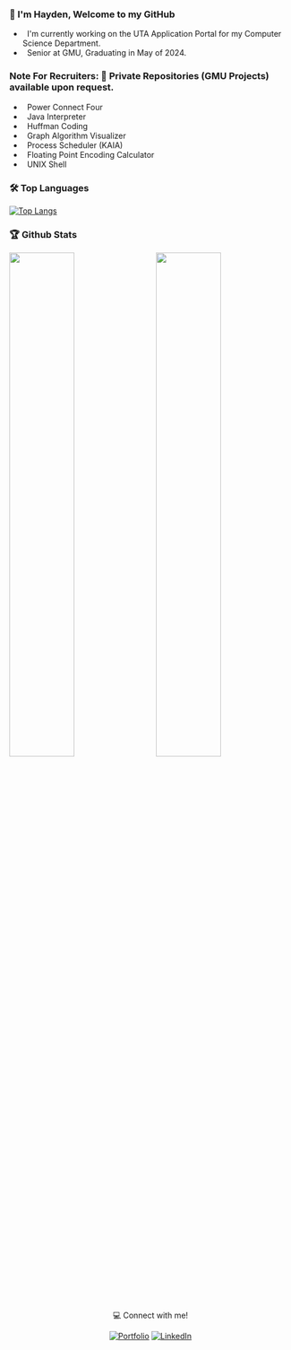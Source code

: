 ### 👋 I'm Hayden, Welcome to my GitHub

- &nbsp; I'm currently working on the UTA Application Portal for my Computer Science Department.
- &nbsp; Senior at GMU, Graduating in May of 2024.

### Note For Recruiters: 🔐 Private Repositories (GMU Projects) available upon request.

- &nbsp; Power Connect Four
- &nbsp; Java Interpreter
- &nbsp; Huffman Coding
- &nbsp; Graph Algorithm Visualizer
- &nbsp; Process Scheduler (KAIA)
- &nbsp; Floating Point Encoding Calculator
- &nbsp; UNIX Shell

### 🛠️ Top Languages

[![Top Langs](https://github-readme-stats.vercel.app/api/top-langs/?username=HansonSoftware&theme=react)](https://github.com/HansonSoftware/github-readme-stats)

### 🏆 Github Stats

<img  src="https://github-readme-stats.vercel.app/api?username=HansonSoftware&count_private=true&show_icons=true&hide_border=true&theme=react" width="48%" align="right" >
<img  src="https://github-readme-streak-stats.herokuapp.com/?user=HansonSoftware&theme=react" width="48%" >

<br>

<p align="center"> 💻 Connect with me! </p>

<p align="center">

<a href="https://haydenhanson.dev/" target="_blank">
<img src="https://img.shields.io/badge/Portfolio-brightgreen" alt="Portfolio" /></a> 

<a href="https://www.linkedin.com/in/hansonhayden/" target="_blank">
<img src="https://img.shields.io/badge/-LinkedIn-%233781da" alt="LinkedIn"/></a>

</p>
